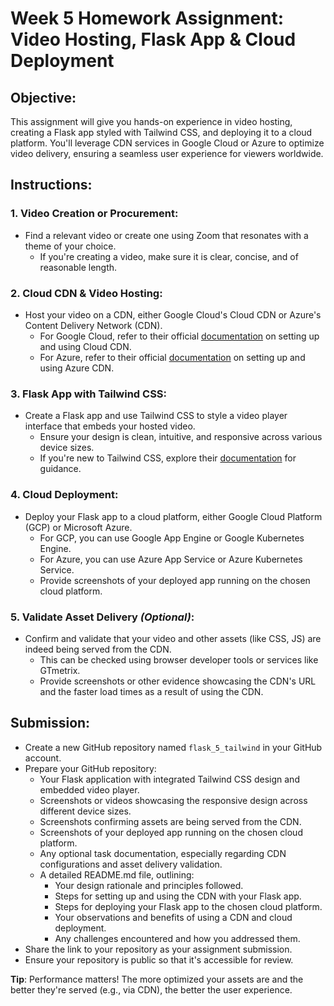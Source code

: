 # **Week 5 Homework Assignment: Video Hosting, Flask App & Cloud Deployment**

## **Objective**:
This assignment will give you hands-on experience in video hosting, creating a Flask app styled with Tailwind CSS, and deploying it to a cloud platform. You'll leverage CDN services in Google Cloud or Azure to optimize video delivery, ensuring a seamless user experience for viewers worldwide.

## **Instructions**:

### **1. Video Creation or Procurement**:
- Find a relevant video or create one using Zoom that resonates with a theme of your choice.
  - If you're creating a video, make sure it is clear, concise, and of reasonable length.

### **2. Cloud CDN & Video Hosting**:
- Host your video on a CDN, either Google Cloud's Cloud CDN or Azure's Content Delivery Network (CDN).
  - For Google Cloud, refer to their official [documentation](https://cloud.google.com/cdn) on setting up and using Cloud CDN.
  - For Azure, refer to their official [documentation](https://docs.microsoft.com/en-us/azure/cdn/cdn-overview) on setting up and using Azure CDN.

### **3. Flask App with Tailwind CSS**:
- Create a Flask app and use Tailwind CSS to style a video player interface that embeds your hosted video.
  - Ensure your design is clean, intuitive, and responsive across various device sizes.
  - If you're new to Tailwind CSS, explore their [documentation](https://tailwindcss.com/docs) for guidance.

### **4. Cloud Deployment**:
- Deploy your Flask app to a cloud platform, either Google Cloud Platform (GCP) or Microsoft Azure.
  - For GCP, you can use Google App Engine or Google Kubernetes Engine.
  - For Azure, you can use Azure App Service or Azure Kubernetes Service.
  - Provide screenshots of your deployed app running on the chosen cloud platform.

### **5. Validate Asset Delivery** *(Optional)*:
- Confirm and validate that your video and other assets (like CSS, JS) are indeed being served from the CDN.
  - This can be checked using browser developer tools or services like GTmetrix.
  - Provide screenshots or other evidence showcasing the CDN's URL and the faster load times as a result of using the CDN.

## **Submission**:
- Create a new GitHub repository named `flask_5_tailwind` in your GitHub account.
- Prepare your GitHub repository:
  - Your Flask application with integrated Tailwind CSS design and embedded video player.
  - Screenshots or videos showcasing the responsive design across different device sizes.
  - Screenshots confirming assets are being served from the CDN.
  - Screenshots of your deployed app running on the chosen cloud platform.
  - Any optional task documentation, especially regarding CDN configurations and asset delivery validation.
  - A detailed README.md file, outlining:
    - Your design rationale and principles followed.
    - Steps for setting up and using the CDN with your Flask app.
    - Steps for deploying your Flask app to the chosen cloud platform.
    - Your observations and benefits of using a CDN and cloud deployment.
    - Any challenges encountered and how you addressed them.
- Share the link to your repository as your assignment submission.
- Ensure your repository is public so that it's accessible for review.

**Tip**: Performance matters! The more optimized your assets are and the better they're served (e.g., via CDN), the better the user experience.